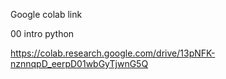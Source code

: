 Google colab link

00 intro python



https://colab.research.google.com/drive/13pNFK-nznnqpD_eerpD01wbGyTjwnG5Q
